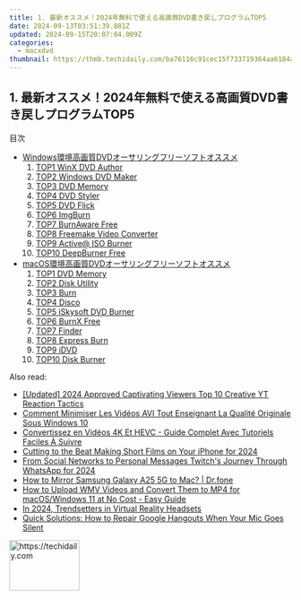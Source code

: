 ```yaml
---
title: 1. 最新オススメ！2024年無料で使える高画質DVD書き戻しプログラムTOP5
date: 2024-09-13T03:51:39.881Z
updated: 2024-09-15T20:07:04.009Z
categories:
  - macxdvd
thumbnail: https://thmb.techidaily.com/ba76116c91cec15f733719364aa6184afdfb3d2509cae8bc9bb343f3a6abe476.jpg
---
```


## 1. 最新オススメ！2024年無料で使える高画質DVD書き戻しプログラムTOP5

目次

* [Windows環境高画質DVDオーサリングフリーソフトオススメ](https://tools.techidaily.com/macxdvd/products/)  
   1. [TOP1 WinX DVD Author](https://tools.techidaily.com/macxdvd/products/)  
   2. [TOP2 Windows DVD Maker](https://tools.techidaily.com/macxdvd/products/)  
   3. [TOP3 DVD Memory](https://tools.techidaily.com/macxdvd/products/)  
   4. [TOP4 DVD Styler](https://tools.techidaily.com/macxdvd/products/)  
   5. [TOP5 DVD Flick](https://tools.techidaily.com/macxdvd/products/)  
   6. [TOP6 ImgBurn](https://tools.techidaily.com/macxdvd/products/)  
   7. [TOP7 BurnAware Free](https://tools.techidaily.com/macxdvd/products/)  
   8. [TOP8 Freemake Video Converter](https://tools.techidaily.com/macxdvd/products/)  
   9. [TOP9 Active@ ISO Burner](https://tools.techidaily.com/macxdvd/products/)  
   10. [TOP10 DeepBurner Free](https://tools.techidaily.com/macxdvd/products/)
* [macOS環境高画質DVDオーサリングフリーソフトオススメ](https://tools.techidaily.com/macxdvd/products/)  
   1. [TOP1 DVD Memory](https://tools.techidaily.com/macxdvd/products/)  
   2. [TOP2 Disk Utility](https://tools.techidaily.com/macxdvd/products/)  
   3. [TOP3 Burn](https://tools.techidaily.com/macxdvd/products/)  
   4. [TOP4 Disco](https://tools.techidaily.com/macxdvd/products/)  
   5. [TOP5 iSkysoft DVD Burner](https://tools.techidaily.com/macxdvd/products/)  
   6. [TOP6 BurnX Free](https://tools.techidaily.com/macxdvd/products/)  
   7. [TOP7 Finder](https://tools.techidaily.com/macxdvd/products/)  
   8. [TOP8 Express Burn](https://tools.techidaily.com/macxdvd/products/)  
   9. [TOP9 iDVD](https://tools.techidaily.com/macxdvd/products/)  
   10. [TOP10 Disk Burner](https://tools.techidaily.com/macxdvd/products/)

<ins class="adsbygoogle"
     style="display:block"
     data-ad-format="autorelaxed"
     data-ad-client="ca-pub-7571918770474297"
     data-ad-slot="1223367746"></ins>

<ins class="adsbygoogle"
     style="display:block"
     data-ad-client="ca-pub-7571918770474297"
     data-ad-slot="8358498916"
     data-ad-format="auto"
     data-full-width-responsive="true"></ins>

<span class="atpl-alsoreadstyle">Also read:</span>
<div><ul>
<li><a href="https://facebook-record-videos.techidaily.com/updated-2024-approved-captivating-viewers-top-10-creative-yt-reaction-tactics/"><u>[Updated] 2024 Approved Captivating Viewers Top 10 Creative YT Reaction Tactics</u></a></li>
<li><a href="https://discover-cloud.techidaily.com/comment-minimiser-les-videos-avi-tout-enseignant-la-qualite-originale-sous-windows-10/"><u>Comment Minimiser Les Vidéos AVI Tout Enseignant La Qualité Originale Sous Windows 10</u></a></li>
<li><a href="https://discover-cloud.techidaily.com/convertissez-en-videos-4k-et-hevc-guide-complet-avec-tutoriels-faciles-a-suivre/"><u>Convertissez en Vidéos 4K Et HEVC - Guide Complet Avec Tutoriels Faciles À Suivre</u></a></li>
<li><a href="https://vp-tips.techidaily.com/cutting-to-the-beat-making-short-films-on-your-iphone-for-2024/"><u>Cutting to the Beat Making Short Films on Your iPhone for 2024</u></a></li>
<li><a href="https://twitter-videos.techidaily.com/from-social-networks-to-personal-messages-twitchs-journey-through-whatsapp-for-2024/"><u>From Social Networks to Personal Messages Twitch's Journey Through WhatsApp for 2024</u></a></li>
<li><a href="https://screen-mirror.techidaily.com/how-to-mirror-samsung-galaxy-a25-5g-to-mac-drfone-by-drfone-android/"><u>How to Mirror Samsung Galaxy A25 5G to Mac? | Dr.fone</u></a></li>
<li><a href="https://discover-cloud.techidaily.com/how-to-upload-wmv-videos-and-convert-them-to-mp4-for-macoswindows-11-at-no-cost-easy-guide/"><u>How to Upload WMV Videos and Convert Them to MP4 for macOS/Windows 11 at No Cost - Easy Guide</u></a></li>
<li><a href="https://fox-access.techidaily.com/in-2024-trendsetters-in-virtual-reality-headsets/"><u>In 2024, Trendsetters in Virtual Reality Headsets</u></a></li>
<li><a href="https://sound-issues.techidaily.com/quick-solutions-how-to-repair-google-hangouts-when-your-mic-goes-silent/"><u>Quick Solutions: How to Repair Google Hangouts When Your Mic Goes Silent</u></a></li>
</ul></div>

<!-- affiliate ads begin -->
<a href="https://aligracehair.sjv.io/c/5597632/2135365/19272" target="_top" id="2135365">
  <img src="//a.impactradius-go.com/display-ad/19272-2135365" border="0" alt="https://techidaily.com" width="125" height="90"/>
</a>
<img height="0" width="0" src="https://aligracehair.sjv.io/i/5597632/2135365/19272" style="position:absolute;visibility:hidden;" border="0" />
<!-- affiliate ads end -->

